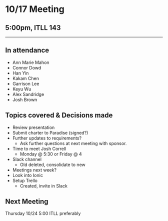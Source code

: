 # 10/17 Meeting
## 5:00pm, ITLL 143
-------------------------
## In attendance
 - Ann Marie Mahon
 - Connor Dowd
 - Han Yin
 - Kakam Chen
 - Garrison Lee
 - Keyu Wu
 - Alex Sandridge
 - Josh Brown

## Topics covered & Decisions made
 - Review presentation
 - Submit charter to Paradise (signed?)
 - Further updates to requirements?
    - Ask further questions at next meeting with sponsor.
 - Time to meet Josh Correll
    - Monday @ 5:30 or Friday @ 4
 - Slack channel
    - Old deleted, consolidate to new
 - Meetings next week?
 - Look into Ionic
 - Setup Trello
    - Created, invite in Slack

## Next Meeting
Thursday 10/24 5:00 ITLL preferably